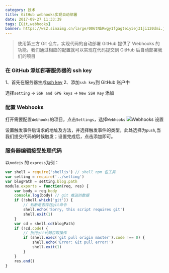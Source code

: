 ```yaml
---
category: 技术
title: GitHub webhooks实现自动部署
date: 2017-09-27 11:33:39
tags: [Git,webhooks]
banner: https://ws2.sinaimg.cn/large/006tNbRwgy1fgagteiy5ej31ji120dmi.jpg
---
```


> 使用第三方 Git 仓库，实现代码的自动部署
> GitHub 提供了 Webhooks 的功能，我们通过相应的配置就可以实现在代码提交到 GitHub 后自动部署我们的项目

<!--more-->

### 在 GitHub 添加部署服务器的 ssh key

1、首先在服务器生成[ssh key](../other/Ja5aO9RFlMdvjYBE.md)
2、添加`ssh key`到 GitHub 账户中

选择`setting` -> `SSH and GPG keys` -> `New SSH Key` 添加

### 配置 Webhooks

打开需要配置`Webhooks`的项目，点击`Settings`，选择`Webhooks`
![Webhooks 设置](https://ws2.sinaimg.cn/large/006tNbRwgy1fgagteiy5ej31ji120dmi.jpg)

设置触发事件后请求的地址及方法，并选择触发事件的类型，此处选择为`push`,当我们提交代码的时候触发；设置完成后，点击添加即可。

### 服务器编辑接受处理代码

以`nodejs` 的 `express`为例：

```js
var shell = require('shelljs') // shell npm 包工具
var setting = require('../setting')
var blogPath = setting.blog.path
module.exports = function(req, res) {
    var body = req.body
    console.log(body) // git 推送的数据
    if (!shell.which('git')) {
        // 判断是否存在git命令
        shell.echo('Sorry, this script requires git')
        shell.exit(1)
    }
    var cd = shell.cd(blogPath)
    if (!cd.code) {
        // 执行git代码拉取操作
        if (shell.exec('git pull origin master').code !== 0) {
            shell.echo('Error: Git pull error!')
            shell.exit(1)
        }
    }
    res.end()
}
```
